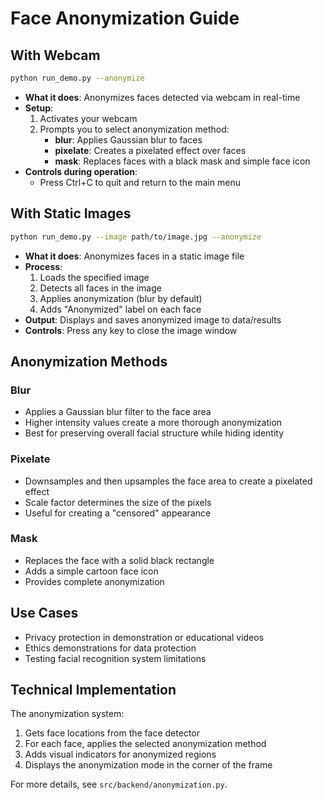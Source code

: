 # Face Anonymization Guide

## With Webcam
```bash
python run_demo.py --anonymize
```

- **What it does**: Anonymizes faces detected via webcam in real-time
- **Setup**:
  1. Activates your webcam
  2. Prompts you to select anonymization method:
     - **blur**: Applies Gaussian blur to faces
     - **pixelate**: Creates a pixelated effect over faces
     - **mask**: Replaces faces with a black mask and simple face icon
- **Controls during operation**:
  - Press Ctrl+C to quit and return to the main menu

## With Static Images
```bash
python run_demo.py --image path/to/image.jpg --anonymize
```

- **What it does**: Anonymizes faces in a static image file
- **Process**:
  1. Loads the specified image
  2. Detects all faces in the image
  3. Applies anonymization (blur by default)
  4. Adds "Anonymized" label on each face
- **Output**: Displays and saves anonymized image to data/results
- **Controls**: Press any key to close the image window

## Anonymization Methods

### Blur
- Applies a Gaussian blur filter to the face area
- Higher intensity values create a more thorough anonymization
- Best for preserving overall facial structure while hiding identity

### Pixelate
- Downsamples and then upsamples the face area to create a pixelated effect
- Scale factor determines the size of the pixels
- Useful for creating a "censored" appearance

### Mask
- Replaces the face with a solid black rectangle
- Adds a simple cartoon face icon
- Provides complete anonymization

## Use Cases

- Privacy protection in demonstration or educational videos
- Ethics demonstrations for data protection
- Testing facial recognition system limitations

## Technical Implementation

The anonymization system:
1. Gets face locations from the face detector
2. For each face, applies the selected anonymization method
3. Adds visual indicators for anonymized regions
4. Displays the anonymization mode in the corner of the frame

For more details, see `src/backend/anonymization.py`.
